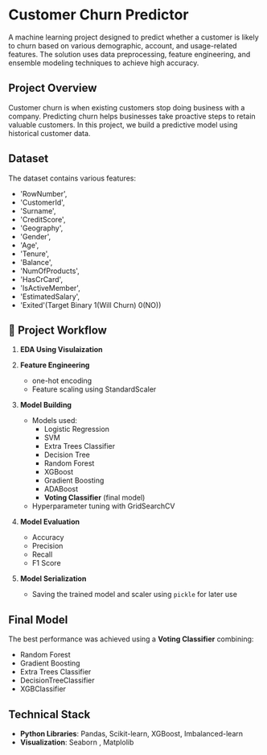 # Customer Churn Predictor

A machine learning project designed to predict whether a customer is likely to churn based on various demographic, account, and usage-related features. The solution uses data preprocessing, feature engineering, and ensemble modeling techniques to achieve high accuracy.

## Project Overview

Customer churn is when existing customers stop doing business with a company. Predicting churn helps businesses take proactive steps to retain valuable customers. In this project, we build a predictive model using historical customer data.

## Dataset

The dataset contains various features:
- 'RowNumber',
- 'CustomerId',
- 'Surname',
- 'CreditScore',
- 'Geography',
- 'Gender',
- 'Age',
- 'Tenure',
- 'Balance',
- 'NumOfProducts',
- 'HasCrCard',
- 'IsActiveMember',
- 'EstimatedSalary',
- 'Exited'(Target Binary 1(Will Churn) 0(NO))

## 🔧 Project Workflow

1. **EDA Using Visulaization**

2. **Feature Engineering**
   - one-hot encoding
   - Feature scaling using StandardScaler

3. **Model Building**
   - Models used:
     - Logistic Regression
     - SVM
     - Extra Trees Classifier
     - Decision Tree
     - Random Forest
     - XGBoost
     - Gradient Boosting
     - ADABoost
     - **Voting Classifier** (final model)
   - Hyperparameter tuning with GridSearchCV

4. **Model Evaluation**
   - Accuracy
   - Precision
   - Recall
   - F1 Score

5. **Model Serialization**
   - Saving the trained model and scaler using `pickle` for later use

## Final Model

The best performance was achieved using a **Voting Classifier** combining:
- Random Forest
- Gradient Boosting
- Extra Trees Classifier
- DecisionTreeClassifier
- XGBClassifier


## Technical Stack  
- **Python Libraries**: Pandas, Scikit-learn, XGBoost, Imbalanced-learn  
- **Visualization**: Seaborn , Matplolib

